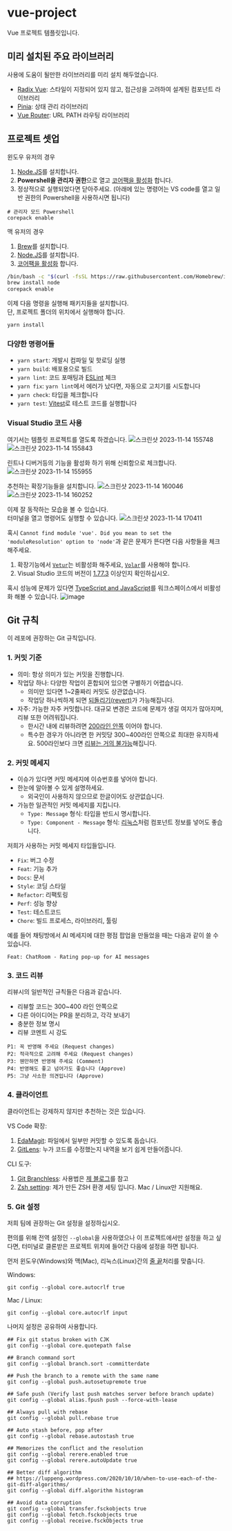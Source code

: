 # vue-project

Vue 프로젝트 템플릿입니다.
## 미리 설치된 주요 라이브러리

사용에 도움이 될만한 라이브러리를 미리 설치 해두었습니다.
- [Radix Vue](https://www.radix-vue.com/): 스타일이 지정되어 있지 않고, 접근성을 고려하여 설계된 컴포넌트 라이브러리
- [Pinia](https://pinia.vuejs.org/): 상태 관리 라이브러리
- [Vue Router](https://v3.router.vuejs.org): URL PATH 라우팅 라이브러리

## 프로젝트 셋업

윈도우 유저의 경우
1. [Node.JS](https://nodejs.org/en/download)를 설치합니다.
2. **Powershell을 관리자 권한**으로 열고 [코어팩을 활성화](https://github.com/nodejs/corepack) 합니다.
3. 정상적으로 실행되었다면 닫아주세요. (아래에 있는 명령어는 VS code를 열고 일반 권한의 Powershell을 사용하시면 됩니다) 
```
# 관리자 모드 Powershell
corepack enable
```

맥 유저의 경우
1. [Brew](https://brew.sh/)를 설치합니다.
2. [Node.JS](https://formulae.brew.sh/formula/node)를 설치합니다.
3. [코어팩을 활성화](https://github.com/nodejs/corepack) 합니다.
```bash
/bin/bash -c "$(curl -fsSL https://raw.githubusercontent.com/Homebrew/install/HEAD/install.sh)"
brew install node
corepack enable
```

이제 다음 명령을 실행해 패키지들을 설치합니다.  
단, 프로젝트 폴더의 위치에서 실행해야 합니다.
```sh
yarn install
```

### 다양한 명령어들
- `yarn start`: 개발시 컴파일 및 핫로딩 실행
- `yarn build`: 배포용으로 빌드
- `yarn lint`: 코드 포매팅과 [ESLint](https://eslint.org/) 체크
- `yarn fix`: `yarn lint`에서 에러가 났다면, 자동으로 고치기를 시도합니다
- `yarn check`: 타입을 체크합니다
- `yarn test`: [Vitest](https://vitest.dev/)로 테스트 코드를 실행합니다

### Visual Studio 코드 사용
여기서는 템플릿 프로젝트를 열도록 하겠습니다.
![스크린샷 2023-11-14 155748](https://github.com/Mankik/season2/assets/25581533/3a349cda-37d5-473f-9b62-36c70e6f1aad)
![스크린샷 2023-11-14 155843](https://github.com/Mankik/season2/assets/25581533/1ab08305-8900-46fb-8400-c50097c47d42)

린트나 디버거등의 기능을 활성화 하기 위해 신뢰함으로 체크합니다.
![스크린샷 2023-11-14 155955](https://github.com/Mankik/season2/assets/25581533/78b951d5-b750-488f-8b29-ec0e35f39481)

추천하는 확장기능들을 설치합니다.
![스크린샷 2023-11-14 160046](https://github.com/Mankik/season2/assets/25581533/01342d7d-d8b1-4f46-91fe-6b62e1e06a44)
![스크린샷 2023-11-14 160252](https://github.com/Mankik/season2/assets/25581533/e16319e9-00f8-4654-8756-abf5732be01f)

이제 잘 동작하는 모습을 볼 수 있습니다.  
터미널을 열고 명령어도 실행할 수 있습니다.
![스크린샷 2023-11-14 170411](https://github.com/Mankik/season2/assets/25581533/65452c55-c07f-48a4-ae8c-d9d8dcc75e7b)

혹시 `Cannot find module 'vue'. Did you mean to set the 'moduleResolution' option to 'node'`과 같은 문제가 뜬다면 다음 사항들을 체크해주세요.
1. 확장기능에서 [`Vetur`](https://github.com/vuejs/vetur)는 비활성화 해주세요, [`Volar`](https://github.com/vuejs/language-tools)를 사용해야 합니다.
2. Visual Studio 코드의 버전이 [1.77.3](https://stackoverflow.com/questions/75870063/vscode-and-typescript-5-moduleresolution-bundler) 이상인지 확인하십시오.

혹시 성능에 문제가 있다면 [TypeScript and JavaScript](https://github.com/vuejs/language-tools/discussions/471#discussioncomment-1361669)를 워크스페이스에서 비활성화 해볼 수 있습니다.
![image](https://github.com/Mankik/season2/assets/25581533/4cc862cc-d473-45bb-a5de-4aa1bdacdf7f)



## Git 규칙
이 레포에 권장하는 Git 규칙입니다.

### 1. 커밋 기준
- 의미: 항상 의미가 있는 커밋을 진행합니다.
- 작업당 하나: 다양한 작업이 혼합되어 있으면 구별하기 어렵습니다.
  - 의미만 있다면 1~2줄짜리 커밋도 상관없습니다.
  - 작업당 하나씩하게 되면 [되돌리기(revert)](https://git-scm.com/docs/git-revert)가 가능해집니다.
- 자주: 가능한 자주 커밋합니다. 대규모 변경은 코드에 문제가 생길 여지가 많아지며, 리뷰 또한 어려워집니다.
  - 한시간 내에 리뷰하려면 [200라인 안쪽](https://smallbusinessprogramming.com/optimal-pull-request-size/) 이어야 합니다.
  - 특수한 경우가 아니라면 한 커밋당 300~400라인 안쪽으로 최대한 유지하세요. 500라인보다 크면 [리뷰는 거의 불가능](https://smartbear.com/learn/code-review/best-practices-for-peer-code-review/)해집니다.

### 2. 커밋 메세지
- 이슈가 있다면 커밋 메세지에 이슈번호를 넣어야 합니다.
- 한눈에 알아볼 수 있게 설명하세요.
  - 외국인이 사용하지 않으므로 한글이어도 상관없습니다.
- 가능한 일관적인 커밋 메세지를 지킵니다.
  - `Type: Message` 형식: 타입을 반드시 명시합니다.
  - `Type: Component - Message` 형식: [리눅스](https://github.com/torvalds/linux)처럼 컴포넌트 정보를 넣어도 좋습니다.

저희가 사용하는 커밋 메세지 타입들입니다.
- `Fix`: 버그 수정
- `Feat`: 기능 추가
- `Docs`: 문서
- `Style`: 코딩 스타일
- `Refactor`: 리팩토링
- `Perf`: 성능 향상
- `Test`: 테스트코드
- `Chore`: 빌드 프로세스, 라이브러리, 툴링

예를 들어 채팅방에서 AI 메세지에 대한 평점 팝업을 만들었을 때는 다음과 같이 쓸 수 있습니다.
```
Feat: ChatRoom - Rating pop-up for AI messages
```

### 3. 코드 리뷰
리뷰시의 일반적인 규칙들은 다음과 같습니다.

- 리뷰할 코드는 300~400 라인 안쪽으로
- 다른 아이디어는 PR을 분리하고, 각각 보내기
- 충분한 정보 명시
- 리뷰 코멘트 시 강도

```
P1: 꼭 반영해 주세요 (Request changes)
P2: 적극적으로 고려해 주세요 (Request changes)
P3: 웬만하면 반영해 주세요 (Comment)
P4: 반영해도 좋고 넘어가도 좋습니다 (Approve)
P5: 그냥 사소한 의견입니다 (Approve)
```

### 4. 클라이언트

클라이언트는 강제하지 않지만 추천하는 것은 있습니다.

VS Code 확장:
1. [EdaMagit](https://marketplace.visualstudio.com/items?itemName=kahole.magit): 파일에서 일부만 커밋할 수 있도록 돕습니다.
2. [GitLens](https://marketplace.visualstudio.com/items?itemName=eamodio.gitlens): 누가 코드를 수정했는지 내역을 보기 쉽게 만들어줍니다.

CLI 도구:
1. [Git Branchless](https://github.com/arxanas/git-branchless): 사용법은 [제 블로그](https://black7375.tistory.com/92#%ED%88%AC%EA%B8%B0%EC%A0%81-%EC%BB%A4%EB%B0%8B%EA%B3%BC-%EC%84%A0%ED%98%95%EC%A0%81-%EA%B8%B0%EB%A1%9D)를 참고
2. [Zsh setting](https://github.com/black7375/BlaCk-Void-Zsh): 제가 만든 ZSH 환경 세팅 입니다. Mac / Linux만 지원해요.

### 5. Git 설정
저희 팀에 권장하는 Git 설정을 설정하십시오.

편의를 위해 전역 설정인 `--global`을 사용하였으나 이 프로젝트에서만 설정을 하고 싶다면,
터미널로 클론받은 프로젝트 위치에 들어간 다음에 설정을 하면 됩니다.

먼저 윈도우(Windows)와 맥(Mac), 리눅스(Linux)간의 [줄 끝](https://docs.github.com/ko/get-started/getting-started-with-git/configuring-git-to-handle-line-endings)처리를 맞춥니다.

Windows:
```shell
git config --global core.autocrlf true
```

Mac / Linux:
```shell
git config --global core.autocrlf input
```

나머지 설정은 공유하여 사용합니다.
```shell
## Fix git status broken with CJK
git config --global core.quotepath false

## Branch command sort
git config --global branch.sort -committerdate

## Push the branch to a remote with the same name
git config --global push.autosetupremote true

## Safe push (Verify last push matches server before branch update)
git config --global alias.fpush push --force-with-lease

## Always pull with rebase
git config --global pull.rebase true

## Auto stash before, pop after
git config --global rebase.autostash true

## Memorizes the conflict and the resolution
git config --global rerere.enabled true
git config --global rerere.autoUpdate true

## Better diff algorithm
## https://luppeng.wordpress.com/2020/10/10/when-to-use-each-of-the-git-diff-algorithms/
git config --global diff.algorithm histogram

## Avoid data corruption
git config --global transfer.fsckobjects true
git config --global fetch.fsckobjects true
git config --global receive.fsckObjects true
```
